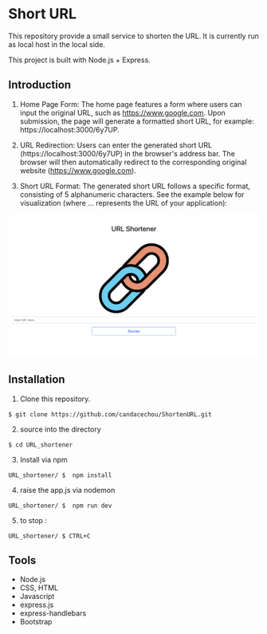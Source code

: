 # Short URL

This repository provide a small service to shorten the URL. It is currently run as local host in the local side.

This project is built with Node.js + Express.

## Introduction
1. Home Page Form: The home page features a form where users can input the original URL, such as https://www.google.com. Upon submission, the page will generate a formatted short URL, for example: https://localhost:3000/6y7UP.

2. URL Redirection: Users can enter the generated short URL (https://localhost:3000/6y7UP) in the browser's address bar. The browser will then automatically redirect to the corresponding original website (https://www.google.com).

3. Short URL Format: The generated short URL follows a specific format, consisting of 5 alphanumeric characters. See the example below for visualization (where ... represents the URL of your application):

![search page](./images/URL_Shortener.png)

## Installation 
1. Clone this repository.

``` 
$ git clone https://github.com/candacechou/ShortenURL.git
```

2. source into the directory

```
$ cd URL_shortener
```

3. Install via npm

```
URL_shortener/ $  npm install
```

4. raise the app.js via nodemon

```
URL_shortener/ $  npm run dev 
```

5. to stop :

```
URL_shortener/ $ CTRL+C
```

## Tools
- Node.js
- CSS, HTML
- Javascript
- express.js
- express-handlebars
- Bootstrap
